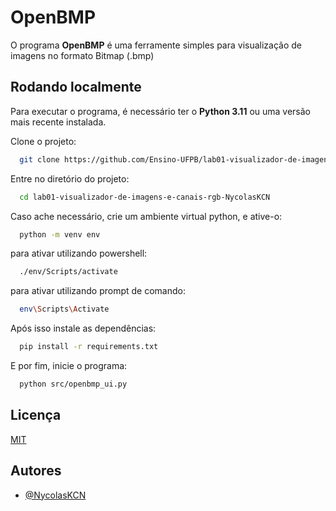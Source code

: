 # OpenBMP

O programa **OpenBMP** é uma ferramente simples para visualização de imagens no formato Bitmap (.bmp)


## Rodando localmente
Para executar o programa, é necessário ter o **Python 3.11** ou uma versão mais recente instalada.

Clone o projeto:

```bash
  git clone https://github.com/Ensino-UFPB/lab01-visualizador-de-imagens-e-canais-rgb-NycolasKCN
```

Entre no diretório do projeto:

```bash
  cd lab01-visualizador-de-imagens-e-canais-rgb-NycolasKCN
```

Caso ache necessário, crie um ambiente virtual python, e ative-o:
```bash
  python -m venv env
```
para ativar utilizando powershell:
```bash
  ./env/Scripts/activate
```
para ativar utilizando prompt de comando:
```bash
  env\Scripts\Activate
```
Após isso instale as dependências:

```bash
  pip install -r requirements.txt
```

E por fim, inicie o programa:

```bash
  python src/openbmp_ui.py
```

## Licença

[MIT](https://choosealicense.com/licenses/mit/)


## Autores

- [@NycolasKCN](https://www.github.com/NycolasKCN)